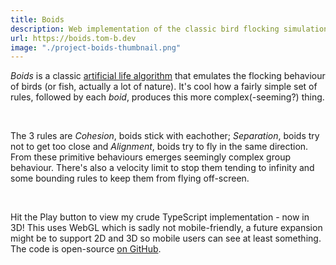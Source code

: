 ```yaml
---
title: Boids
description: Web implementation of the classic bird flocking simulation, used in computer graphics
url: https://boids.tom-b.dev
image: "./project-boids-thumbnail.png"
---
```


_Boids_ is a classic [artificial life algorithm](https://en.wikipedia.org/wiki/Boids) that emulates the flocking behaviour of birds (or fish, actually a lot of nature). It's cool how a fairly simple set of rules, followed by each _boid_, produces this more complex(-seeming?) thing.

<br />

The 3 rules are _Cohesion_, boids stick with eachother; _Separation_, boids try not to get too close and _Alignment_, boids try to fly in the same direction. From these primitive behaviours emerges seemingly complex group behaviour. There's also a velocity limit to stop them tending to infinity and some bounding rules to keep them from flying off-screen.

<br /> 

Hit the Play button to view my crude TypeScript implementation - now in 3D! This uses WebGL which is sadly not mobile-friendly, a future expansion might be to support 2D and 3D so mobile users can see at least something.
The code is open-source [on GitHub](https://github.com/tomblacknell/boids/).